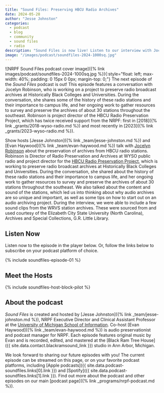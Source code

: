 ```yaml
---
title: "Sound Files: Preserving HBCU Radio Archives"
date: 2024-05-28
author: "Jesse Johnston"
categories: 
  - podcast
  - blog
  - community
  - sound files
  - radio
description: "Sound Files is now live! Listen to our interview with Jocelyn Robinson on preserving HBCU radio archives."
image: "/images/podcast/soundfiles-2024-1000sq.jpg"
---
```


![NRPF Sound Files podcast cover image]({% link images/podcast/soundfiles-2024-1000sq.jpg %}){:style="float: left; max-width: 40%; padding: 0 15px 0 0px; margin-top: 0;"}
The next episode of the _Sound Files_ podcast is out!
This episode features a conversation with Jocelyn Robinson,
who is working on a project to preserve radio broadcast archives at Historically Black Colleges and Universities.
During the conversation, she shares some of the history of these radio stations and their importance to campus life, and her ongoing work to gather resources to survey and preserve the archives of about 30 stations throughout the southeast. Robinson is project director of the HBCU Radio Preservation Project,
which has twice received support from the NRPF: first in [2018]({% link _grants/2018-wyso-radio.md %}) and most recently in [2023]({% link _grants/2023-wyso-radio.md %}).

Show hosts [Jesse Johnston]({% link _team/jesse-johnston.md %}) and [Evan Haywood]({% link _team/evan-haywood.md %}) talk with [Jocelyn Robinson](https://www.wyso.org/people/jocelyn-robinson) about the preservation of archives from HBCU radio stations. Robinson is Director of Radio Preservation and Archives at WYSO public radio and project director for the [HBCU Radio Preservation Project](https://www.wyso.org/hbcuradioproject), which is working to preserve radio broadcast archives at Historically Black Colleges and Universities. During the conversation, she shared about the history of these radio stations and their importance to campus life, and her ongoing work to gather resources to survey and preserve the archives of about 30 stations throughout the southeast. We also talked about the content and sound of the stations, which led us into thinking about why audio archives are so unique and important, as well as some tips on how to start out on an audio archiving project. During the interview, we were able to include a few sound clips from the WRVS station archives. These were sourced from and used courtesy of the Elizabeth City State University (North Carolina), Archives and Special Collections, G.R. Little Library.

## Listen Now

Listen now to the episode in the player below. Or, follow the links below to subscribe on your podcast platform of choice.

{% include soundfiles-episode-01 %}

## Meet the Hosts

{% include soundfiles-host-block-pilot %}

## About the podcast

_Sound Files_ is created and hosted by [Jesse Johnston]({% link _team/jesse-johnston.md %}), NRPF Executive Director and
Clinical Assistant Professor at the [University of Michigan School of Information](https://si.umich.edu/).
Co-host [Evan Haywood]({% link _team/evan-haywood.md %}) is audio preservationist and podcast manager for NRPF.
Each episode features original music
by Evan and is recorded, edited, and mastered at the [Black Ram Tree House]({{ site.data.contact.blackramsound_link }}) studio in Ann Arbor, Michigan.

We look forward to sharing our future episodes with you!
The current episode can be streamed on this page,
or on your favorite podcast platforms, including [Apple podcasts]({{ site.data.podcast-soundfiles.links[0].link }}) and [Spotify]({{ site.data.podcast-soundfiles.links[1].link }}).
Find out more about the podcast and other episodes on our main [podcast page]({% link _programs/nrpf-podcast.md %}).
